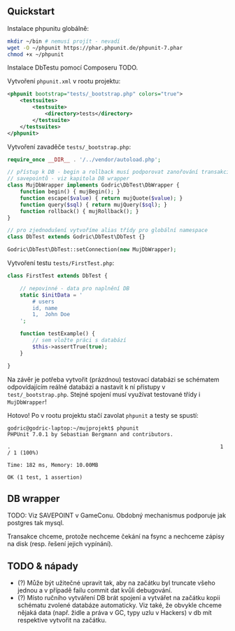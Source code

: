 
## Quickstart

Instalace phpunitu globálně:

```bash
mkdir ~/bin # nemusí projít - nevadí
wget -O ~/phpunit https://phar.phpunit.de/phpunit-7.phar
chmod +x ~/phpunit
```

Instalace DbTestu pomocí Composeru TODO.

Vytvoření `phpunit.xml` v rootu projektu:

```xml
<phpunit bootstrap="tests/_bootstrap.php" colors="true">
    <testsuites>
        <testsuite>
            <directory>tests</directory>
        </testsuite>
    </testsuites>
</phpunit>
```

Vytvoření zavaděče `tests/_bootstrap.php`:

```php
require_once __DIR__ . '/../vendor/autoload.php';

// přístup k DB - begin a rollback musí podporovat zanořování transakcí pomocí
// savepointů - viz kapitola DB wrapper
class MujDbWrapper implements Godric\DbTest\DbWrapper {
    function begin() { mujBegin(); }
    function escape($value) { return mujQuote($value); }
    function query($sql) { return mujQuery($sql); }
    function rollback() { mujRollback(); }
}

// pro zjednodušení vytvoříme alias třídy pro globální namespace
class DbTest extends Godric\DbTest\DbTest {}

Godric\DbTest\DbTest::setConnection(new MujDbWrapper);
```

Vytvoření testu `tests/FirstTest.php`:

```php
class FirstTest extends DbTest {

    // nepovinné - data pro naplnění DB
    static $initData = '
        # users
        id, name
        1,  John Doe
    ';

    function testExample() {
        // sem vložte práci s databází
        $this->assertTrue(true);
    }

}
```

Na závěr je potřeba vytvořit (prázdnou) testovací databázi se schématem odpovídajícím reálné databázi a nastavit k ní přístupy v `test/_bootstrap.php`. Stejné spojení musí využívat testované třídy i `MujDbWrapper`!

Hotovo! Po v rootu projektu stačí zavolat `phpunit` a testy se spustí:

```
godric@godric-laptop:~/mujprojekt$ phpunit
PHPUnit 7.0.1 by Sebastian Bergmann and contributors.

.                                                                   1 / 1 (100%)

Time: 182 ms, Memory: 10.00MB

OK (1 test, 1 assertion)
```

## DB wrapper

TODO: Viz SAVEPOINT v GameConu. Obdobný mechanismus podporuje jak postgres tak mysql.

Transakce chceme, protože nechceme čekání na fsync a nechceme zápisy na disk (resp. řešení jejich vypínání).

## TODO & nápady

- (?) Může být užitečné upravit tak, aby na začátku byl truncate všeho jednou a v případě failu commit dat kvůli debugování.
- (?) Místo ručního vytváření DB brát spojení a vytvářet na začátku kopii schématu zvolené databáze automaticky. Viz také, že obvykle chceme nějaká data (např. židle a práva v GC, typy uzlu v Hackers) v db mít respektive vytvořit na začátku.
